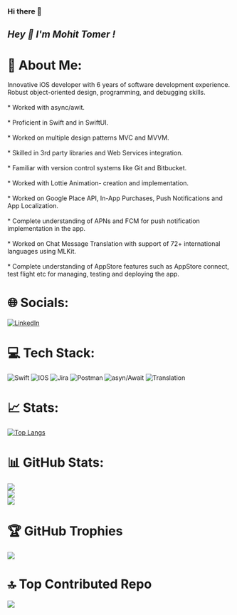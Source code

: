 ### Hi there 👋

<!--
**tomermohit/tomermohit** is a ✨ _special_ ✨ repository because its `README.md` (this file) appears on your GitHub profile.

Here are some ideas to get you started:

- 🔭 I’m currently working on ...
- 🌱 I’m currently learning ...
- 👯 I’m looking to collaborate on ...
- 🤔 I’m looking for help with ...
- 💬 Ask me about ...
- 📫 How to reach me: ...
- 😄 Pronouns: ...
- ⚡ Fun fact: ...
-->


## ***Hey 👋 I'm Mohit Tomer !***  
  
# 💫 About Me:
Innovative iOS developer with 6 years of software development experience. Robust object-oriented design, programming, and debugging skills.
<br><br>* Worked with async/awit. 
<br><br>* Proficient in Swift and in SwiftUI.
<br><br>* Worked on multiple design patterns MVC and MVVM. 
<br><br>* Skilled in 3rd party libraries and Web Services integration.
<br><br>* Familiar with version control systems like Git and Bitbucket. 
<br><br>* Worked with Lottie Animation- creation and implementation. 
<br><br>* Worked on Google Place API, In-App Purchases, Push Notifications and App Localization. 
<br><br>* Complete understanding of APNs and FCM for push notification implementation in the app. 
<br><br>* Worked on Chat Message Translation with support of 72+ international languages using MLKit. 
<br><br>* Complete understanding of AppStore features such as AppStore connect, test flight etc for managing, testing and deploying the app. 

# 🌐 Socials:
[![LinkedIn](https://img.shields.io/badge/LinkedIn-%230077B5.svg?logo=linkedin&logoColor=white)](https://www.linkedin.com/in/mohit-tomer-151a72152/) 

# 💻 Tech Stack:
![Swift](https://img.shields.io/badge/swift-F54A2A?style=for-the-badge&logo=swift&logoColor=white)
![IOS](https://img.shields.io/badge/IOS-%2320232a.svg?style=for-the-badge&logo=apple&logoColor=white)
![Jira](https://img.shields.io/badge/jira-%230A0FFF.svg?style=for-the-badge&logo=jira&logoColor=white)
![Postman](https://img.shields.io/badge/Postman-FF6C37?style=for-the-badge&logo=postman&logoColor=white)
![asyn/Await](https://img.shields.io/badge/-asyn/Await-FCC624?style=for-the-badge&logo=codeium)
![Translation](https://img.shields.io/badge/translation-4285F4?style=for-the-badge&logo=googletranslate&logoColor=white) 

# 📈 Stats:

[![Top Langs](https://github-readme-stats.vercel.app/api/top-langs/?username=tomermohit)](https://github.com/anuraghazra/github-readme-stats)


# 📊 GitHub Stats:
![](https://github-readme-stats.vercel.app/api?username=tomermohit&theme=monokai&hide_border=true&include_all_commits=false&count_private=false)<br/>
![](https://github-readme-streak-stats.herokuapp.com/?user=tomermohit&theme=monokai&hide_border=true)<br/>
![](https://github-readme-stats.vercel.app/api/top-langs/?username=tomermohit&theme=monokai&hide_border=true&include_all_commits=false&count_private=false&layout=compact)

# 🏆 GitHub Trophies
![](https://github-profile-trophy.vercel.app/?username=tomermohit&theme=monokai&no-frame=true&no-bg=true&margin-w=4)

# 🔝 Top Contributed Repo
![](https://github-contributor-stats.vercel.app/api?username=tomermohit&limit=5&theme=monokai&combine_all_yearly_contributions=true)

<!-- Proudly created with GPRM ( https://gprm.itsvg.in ) -->



